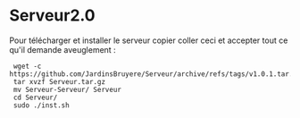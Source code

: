 # Serveur2.0

Pour télécharger et installer le serveur copier coller ceci et accepter tout ce qu'il demande aveuglement :
```
 wget -c https://github.com/JardinsBruyere/Serveur/archive/refs/tags/v1.0.1.tar.gz
 tar xvzf Serveur.tar.gz
 mv Serveur-Serveur/ Serveur
 cd Serveur/
 sudo ./inst.sh

```

